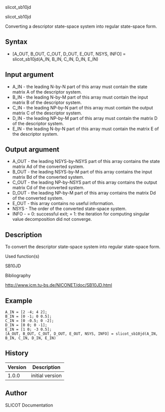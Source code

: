 



slicot_sb10jd


slicot_sb10jd

Converting a descriptor state-space system into regular state-space form.

## Syntax

- [A_OUT, B_OUT, C_OUT, D_OUT, E_OUT, NSYS, INFO] = slicot_sb10jd(A_IN, B_IN, C_IN, D_IN, E_IN)

## Input argument

 - A_IN - the leading N-by-N part of this array must contain the state matrix A of the descriptor system.
 - B_IN - the leading N-by-M part of this array must contain the input matrix B of the descriptor system.
 - C_IN - the leading NP-by-N part of this array must contain the output matrix C of the descriptor system.
 - D_IN - the leading NP-by-M part of this array must contain the matrix D of the descriptor system.
 - E_IN - the leading N-by-N part of this array must contain the matrix E of the descriptor system.

## Output argument

 - A_OUT - the leading NSYS-by-NSYS part of this array contains the state matrix Ad of the converted system.
 - B_OUT - the leading NSYS-by-M part of this array contains the input matrix Bd of the converted system.
 - C_OUT - the leading NP-by-NSYS part of this array contains the output matrix Cd of the converted system.
 - D_OUT - the leading NP-by-M part of this array contains the matrix Dd of the converted system.
 - E_OUT - this array contains no useful information.
 - NSYS - The order of the converted state-space system.
 - INFO - = 0:  successful exit; = 1:  the iteration for computing singular value decomposition did not converge.

## Description


  <p>To convert the descriptor state-space system into regular state-space form.</p>


Used function(s)

SB10JD

Bibliography

http://www.icm.tu-bs.de/NICONET/doc/SB10JD.html

## Example

```Nelson
A_IN = [2 -4; 4 2];
B_IN = [0 -1; 0 0.5];
C_IN = [0 -0.5; 0 -2];
D_IN = [0 0; 0 -1];
E_IN = [1 0; -3 0.5];
[A_OUT, B_OUT, C_OUT, D_OUT, E_OUT, NSYS, INFO] = slicot_sb10jd(A_IN, B_IN, C_IN, D_IN, E_IN)
```

## History

|Version|Description|
|------|------|
|1.0.0|initial version|


## Author

SLICOT Documentation



